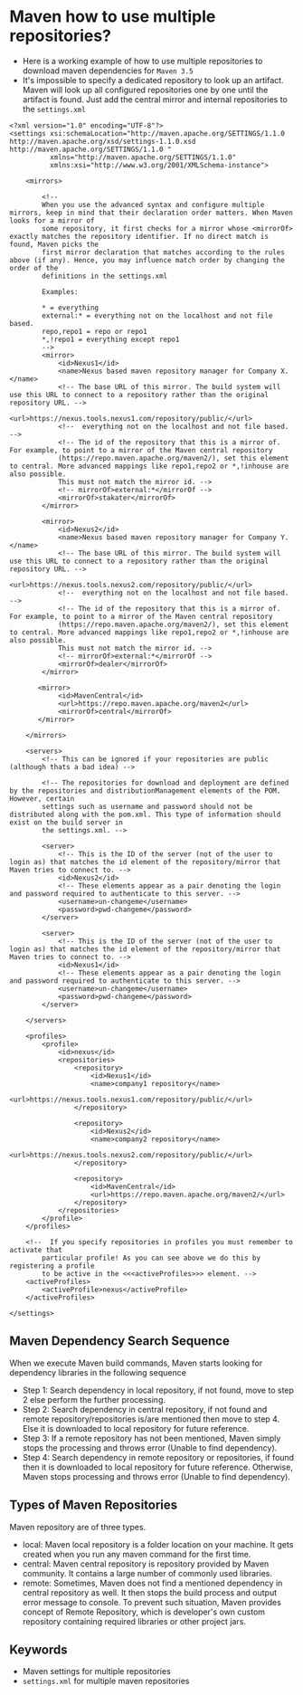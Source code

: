 # Maven how to use multiple repositories?

- Here is a working example of how to use multiple repositories to download maven dependencies for `Maven 3.5`
- It's impossible to specify a dedicated repository to look up an artifact. Maven will look up all configured repositories one by one until the artifact is found. Just add the central mirror and internal repositories to the `settings.xml`

```
<?xml version="1.0" encoding="UTF-8"?>
<settings xsi:schemaLocation="http://maven.apache.org/SETTINGS/1.1.0 http://maven.apache.org/xsd/settings-1.1.0.xsd
http://maven.apache.org/SETTINGS/1.1.0 "
          xmlns="http://maven.apache.org/SETTINGS/1.1.0"
          xmlns:xsi="http://www.w3.org/2001/XMLSchema-instance">

    <mirrors>

        <!-- 
        When you use the advanced syntax and configure multiple mirrors, keep in mind that their declaration order matters. When Maven looks for a mirror of 
        some repository, it first checks for a mirror whose <mirrorOf> exactly matches the repository identifier. If no direct match is found, Maven picks the 
        first mirror declaration that matches according to the rules above (if any). Hence, you may influence match order by changing the order of the 
        definitions in the settings.xml

        Examples:

        * = everything
        external:* = everything not on the localhost and not file based.
        repo,repo1 = repo or repo1
        *,!repo1 = everything except repo1        
        -->
        <mirror>
            <id>Nexus1</id>
            <name>Nexus based maven repository manager for Company X.</name>
            <!-- The base URL of this mirror. The build system will use this URL to connect to a repository rather than the original repository URL. -->
            <url>https://nexus.tools.nexus1.com/repository/public/</url>
            <!--  everything not on the localhost and not file based. -->
            <!-- The id of the repository that this is a mirror of. For example, to point to a mirror of the Maven central repository 
            (https://repo.maven.apache.org/maven2/), set this element to central. More advanced mappings like repo1,repo2 or *,!inhouse are also possible. 
            This must not match the mirror id. -->
            <!-- mirrorOf>external:*</mirrorOf -->
            <mirrorOf>stakater</mirrorOf>
        </mirror>

        <mirror>
            <id>Nexus2</id>
            <name>Nexus based maven repository manager for Company Y.</name>
            <!-- The base URL of this mirror. The build system will use this URL to connect to a repository rather than the original repository URL. -->
            <url>https://nexus.tools.nexus2.com/repository/public/</url>
            <!--  everything not on the localhost and not file based. -->
            <!-- The id of the repository that this is a mirror of. For example, to point to a mirror of the Maven central repository 
            (https://repo.maven.apache.org/maven2/), set this element to central. More advanced mappings like repo1,repo2 or *,!inhouse are also possible. 
            This must not match the mirror id. -->
            <!-- mirrorOf>external:*</mirrorOf -->
            <mirrorOf>dealer</mirrorOf>
        </mirror>

       <mirror>
            <id>MavenCentral</id>       
            <url>https://repo.maven.apache.org/maven2</url>
            <mirrorOf>central</mirrorOf>
       </mirror>

    </mirrors>

    <servers>
        <!-- This can be ignored if your repositories are public (although thats a bad idea) -->
        
        <!-- The repositories for download and deployment are defined by the repositories and distributionManagement elements of the POM. However, certain 
        settings such as username and password should not be distributed along with the pom.xml. This type of information should exist on the build server in 
        the settings.xml. -->

        <server>
            <!-- This is the ID of the server (not of the user to login as) that matches the id element of the repository/mirror that Maven tries to connect to. -->
            <id>Nexus2</id>
            <!-- These elements appear as a pair denoting the login and password required to authenticate to this server. -->
            <username>un-changeme</username>
            <password>pwd-changeme</password>
        </server>

        <server>
            <!-- This is the ID of the server (not of the user to login as) that matches the id element of the repository/mirror that Maven tries to connect to. -->
            <id>Nexus1</id>
            <!-- These elements appear as a pair denoting the login and password required to authenticate to this server. -->
            <username>un-changeme</username>
            <password>pwd-changeme</password>
        </server>

    </servers>

    <profiles>
        <profile>
            <id>nexus</id>
            <repositories>
                <repository>
                    <id>Nexus1</id>
                    <name>company1 repository</name>
                    <url>https://nexus.tools.nexus1.com/repository/public/</url>
                </repository>

                <repository>
                    <id>Nexus2</id>
                    <name>company2 repository</name>
                    <url>https://nexus.tools.nexus2.com/repository/public/</url>
                </repository>            

                <repository>
                    <id>MavenCentral</id>
                    <url>https://repo.maven.apache.org/maven2/</url>
                </repository>
            </repositories>
        </profile>
    </profiles>

    <!--  If you specify repositories in profiles you must remember to activate that
        particular profile! As you can see above we do this by registering a profile
        to be active in the <<<activeProfiles>>> element. -->
    <activeProfiles>
        <activeProfile>nexus</activeProfile>
    </activeProfiles>

</settings>
```

## Maven Dependency Search Sequence

When we execute Maven build commands, Maven starts looking for dependency libraries in the following sequence

- Step 1: Search dependency in local repository, if not found, move to step 2 else perform the further processing.
- Step 2: Search dependency in central repository, if not found and remote repository/repositories is/are mentioned then move to step 4. Else it is downloaded to local repository for future reference.
- Step 3: If a remote repository has not been mentioned, Maven simply stops the processing and throws error (Unable to find dependency).
- Step 4: Search dependency in remote repository or repositories, if found then it is downloaded to local repository for future reference. Otherwise, Maven stops processing and throws error (Unable to find dependency).

## Types of Maven Repositories

Maven repository are of three types. 

- local: Maven local repository is a folder location on your machine. It gets created when you run any maven command for the first time.
- central: Maven central repository is repository provided by Maven community. It contains a large number of commonly used libraries.
- remote: Sometimes, Maven does not find a mentioned dependency in central repository as well. It then stops the build process and output error message to console. To prevent such situation, Maven provides concept of Remote Repository, which is developer's own custom repository containing required libraries or other project jars.

## Keywords

- Maven settings for multiple repositories
- `settings.xml` for multiple maven repositories
